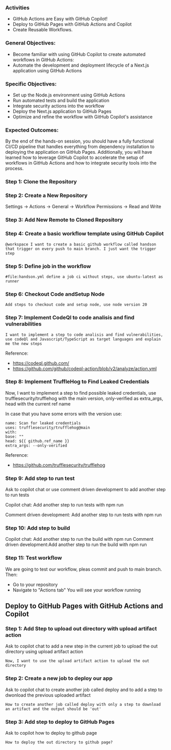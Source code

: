 ### Activities

- GitHub Actions are Easy with GitHub Copilot!
- Deploy to GitHub Pages with GitHub Actions and Copilot
- Create Reusable Workflows.

### General Objectives:

- Become familiar with using GitHub Copilot to create automated workflows in GitHub Actions:
- Automate the development and deployment lifecycle of a Next.js application using GitHub Actions

### Specific Objectives:

- Set up the Node.js environment using GitHub Actions
- Run automated tests and build the application
- Integrate security actions into the workflow
- Deploy the Next.js application to GitHub Pages
- Optimize and refine the workflow with GitHub Copilot's assistance

### Expected Outcomes:

By the end of the hands-on session, you should have a fully functional CI/CD pipeline that handles everything from dependency installation to deploying the application on GitHub Pages.
Additionally, you will have learned how to leverage GitHub Copilot to accelerate the setup of workflows in GitHub Actions and how to integrate security tools into the process.

### Step 1: Clone the Repository

### Step 2: Create a New Repository

Settings -> Actions -> General -> Workflow Permissions -> Read and Write

### Step 3: Add New Remote to Cloned Repository

### Step 4: Create a basic workflow template using GitHub Copilot

```
@workspace I want to create a basic github workflow called handson that trigger on every push to main branch. I just want the trigger step
```

### Step 5: Define job in the workflow

```
#file:handson.yml define a job ci without steps, use ubuntu-latest as runner
```

### Step 6: Checkout Code andSetup Node

```
Add steps to checkout code and setup node, use node version 20
```

### Step 7: Implement CodeQl to code analisis and find vulnerabilities

```
I want to implement a step to code analisis and find vulnerabilities, use codeQl and Javascript/TypeScript as target languages and explain me the new steps
```

Reference:

- https://codeql.github.com/
- https://github.com/github/codeql-action/blob/v2/analyze/action.yml

### Step 8: Implement TruffleHog to Find Leaked Credentials

Now, I want to implement a step to find possible leaked credentials, use trufflesecurity/trufflehog with the main version, only-verified as extra_args, head with the current ref name

In case that you have some errors with the version use:

```
name: Scan for leaked credentials
uses: trufflesecurity/trufflehog@main
with:
base: ""
head: ${{ github.ref_name }}
extra_args: --only-verified
```

Reference:

- https://github.com/trufflesecurity/trufflehog

### Step 9: Add step to run test

Ask to copilot chat or use comment driven development to add another step to run tests

Copilot chat: Add another step to run tests with npm run

Comment driven development: Add another step to run tests with npm run

### Step 10: Add step to build

Copilot chat: Add another step to run the build with npm run
Comment driven development:Add another step to run the build with npm run

### Step 11: Test workflow

We are going to test our workflow, pleas commit and push to main branch. Then:

- Go to your repository
- Navigate to "Actions tab"
  You will see your workflow running

## Deploy to GitHub Pages with GitHub Actions and Copilot

### Step 1: Add Step to upload out directory with upload artifact action

Ask to copilot chat to add a new step in the current job to upload the out directory using upload artifact action

```
Now, I want to use the upload artifact action to upload the out directory
```

### Step 2: Create a new job to deploy our app

Ask to copilot chat to create another job called deploy and to add a step to dwonload the previous uploaded artifact

```
How to create another job called deploy with only a step to download an artifact and the output should be 'out'
```

### Step 3: Add step to deploy to GitHub Pages

Ask to copilot how to deploy to github page

```
How to deploy the out directory to github page?
```
